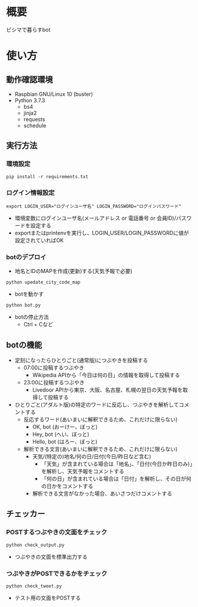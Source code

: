 # 概要
ピシマで暮らすbot

# 使い方
## 動作確認環境
- Raspbian GNU/Linux 10 (buster)
- Python 3.7.3
    - bs4
    - jinja2
    - requests
    - schedule

## 実行方法
### 環境設定
~~~
pip install -r requirements.txt
~~~

### ログイン情報設定
~~~
export LOGIN_USER="ログインユーザ名" LOGIN_PASSWORD="ログインパスワード"
~~~
- 環境変数にログインユーザ名(メールアドレス or 電話番号 or 会員ID)/パスワードを設定する
- exportまたはprintenvを実行し、LOGIN_USER/LOGIN_PASSWORDに値が設定されていればOK

### botのデプロイ
- 地名とIDのMAPを作成(更新)する(天気予報で必要)
~~~
python upedate_city_code_map
~~~

- botを動かす
~~~
python bot.py
~~~

- botの停止方法
    - Ctrl + Cなど

## botの機能
- 定刻になったらひとりごと(通常版)につぶやきを投稿する
    - 07:00に投稿するつぶやき
        - Wikipedia APIから「今日は何の日」の情報を取得して投稿する
    - 23:00に投稿するつぶやき
        - Livedoor APIから東京、大阪、名古屋、札幌の翌日の天気予報を取得して投稿する
- ひとりごと(アダルト版)の特定のワードに反応し、つぶやきを解析してコメントする
    - 反応するワード(あいまいに解釈できるため、これだけに限らない)
        - OK, bot (おーけー、ぼっと)
        - Hey, bot (へい、ぼっと)
        - Hello, bot (はろー、ぼっと)
    - 解析できる文言(あいまいに解釈できるため、これだけに限らない)
        - 天気/(特定の)地名/何の日/日付(今日/昨日など含む)
            - 「天気」が含まれている場合は「地名」、「日付(今日か昨日のみ)」を解析し、天気予報をコメントする
            - 「何の日」が含まれている場合は「日付」を解析し、その日が何の日かをコメントする
        - 解析できる文言がなかった場合、あいさつだけコメントする

## チェッカー
### POSTするつぶやきの文面をチェック
~~~
python check_output.py
~~~
- つぶやきの文面を標準出力する

### つぶやきがPOSTできるかをチェック
~~~
python check_tweet.py
~~~
- テスト用の文面をPOSTする
